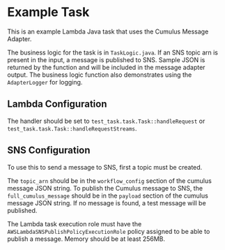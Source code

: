 # Example Task

This is an example Lambda Java task that uses the Cumulus Message Adapter.

The business logic for the task is in `TaskLogic.java`. If an SNS topic arn is present in the input, a message is published to SNS. Sample JSON is returned by the function and will be included in the message adapter output. The business logic function also demonstrates using the `AdapterLogger` for logging.

## Lambda Configuration

The handler should be set to `test_task.task.Task::handleRequest` or `test_task.task.Task::handleRequestStreams`.

## SNS Configuration

To use this to send a message to SNS, first a topic must be created.

The `topic_arn` should be in the `workflow_config` section of the cumulus message JSON string. To publish the Cumulus message to SNS, the `full_cumulus_message` should be in the `payload` section of the cumulus message JSON string. If no message is found, a test message will be published.

The Lambda task execution role must have the `AWSLambdaSNSPublishPolicyExecutionRole` policy assigned to be able to publish a message. Memory should be at least 256MB.
